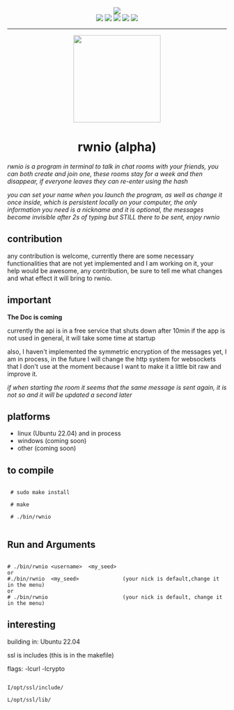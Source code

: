 


<div align="center">
   <img src="https://user-images.githubusercontent.com/52190352/168948479-74c41290-e4fb-499c-9d8f-34cbca8bf931.gif"></img>
</div>

 <div align="center"> 
   <img src="https://img.shields.io/static/v1?label=update&message=Today&color=success">
   <img src="https://img.shields.io/static/v1?label=version&message=0.9.0&color=green">
   <img src="https://img.shields.io/static/v1?label=lenguage&message=CPP&color=blue">
   <img src="https://img.shields.io/static/v1?label=standar&message=CPP17&color=red">
   <img src="https://img.shields.io/static/v1?label=CONTRIBUTIONS&message=ALL WELCOME&color=green">   
  
 </div>

<hr/>

<div align="center">

   <img width="200px"  src="https://user-images.githubusercontent.com/52190352/168956540-9654f48b-fe7e-4e2e-86da-a9df2db51086.png"/>
    <h1>rwnio (alpha)</h1>
</div>



_rwnio is a program in terminal to talk in chat rooms with your friends, you can both create and join one, these rooms stay for a week and then disappear, if everyone leaves they can re-enter using the hash_

_you can set your name when you launch the program, as well as change it once inside, which is persistent locally on your computer, the only information you need is a nickname and it is optional, the messages become invisible after 2s of typing but STILL there to be sent, enjoy rwnio_


## contribution

any contribution is welcome, currently there are some necessary functionalities that are not yet implemented and I am working on it, your help would be awesome, any contribution, be sure to tell me what changes and what effect it will bring to rwnio.



## important

**The Doc is coming**

currently the api is in a free service that shuts down after 10min if the app is not used in general, it will take some time at startup

also, I haven't implemented the symmetric encryption of the messages yet, I am in process, in the future I will change the http system for websockets that I don't use at the moment because I want to make it a little bit raw and improve it.

_if when starting the room it seems that the same message is sent again, it is not so and it will be updated a second later_

## platforms

- linux (Ubuntu 22.04) and in process
- windows (coming soon)
- other (coming soon)


## to compile

```

 # sudo make install 
  
 # make
  
 # ./bin/rwnio
 
```

## Run and Arguments

```

# ./bin/rwnio <username>  <my_seed>      
or
#./bin/rwnio  <my_seed>              (your nick is default,change it in the menu)
or 
# ./bin/rwnio                        (your nick is default, change it in the menu)

```




## interesting

building in:  Ubuntu 22.04 

ssl is includes (this is in the makefile)

flags: -lcurl -lcrypto

``` 

I/opt/ssl/include/   

L/opt/ssl/lib/


```
